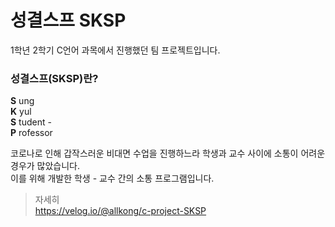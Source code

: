 # 성결스프 SKSP

1학년 2학기 C언어 과목에서 진행했던 팀 프로젝트입니다.

### 성결스프(SKSP)란?
__S__ ung <br/>
__K__ yul <br/>
__S__ tudent - <br/>
__P__ rofessor <br/>

코로나로 인해 갑작스러운 비대면 수업을 진행하느라 학생과 교수 사이에 소통이 어려운 경우가 많았습니다. <br/>
이를 위해 개발한 학생 - 교수 간의 소통 프로그램입니다.

>자세히 <br/>
>https://velog.io/@allkong/c-project-SKSP

